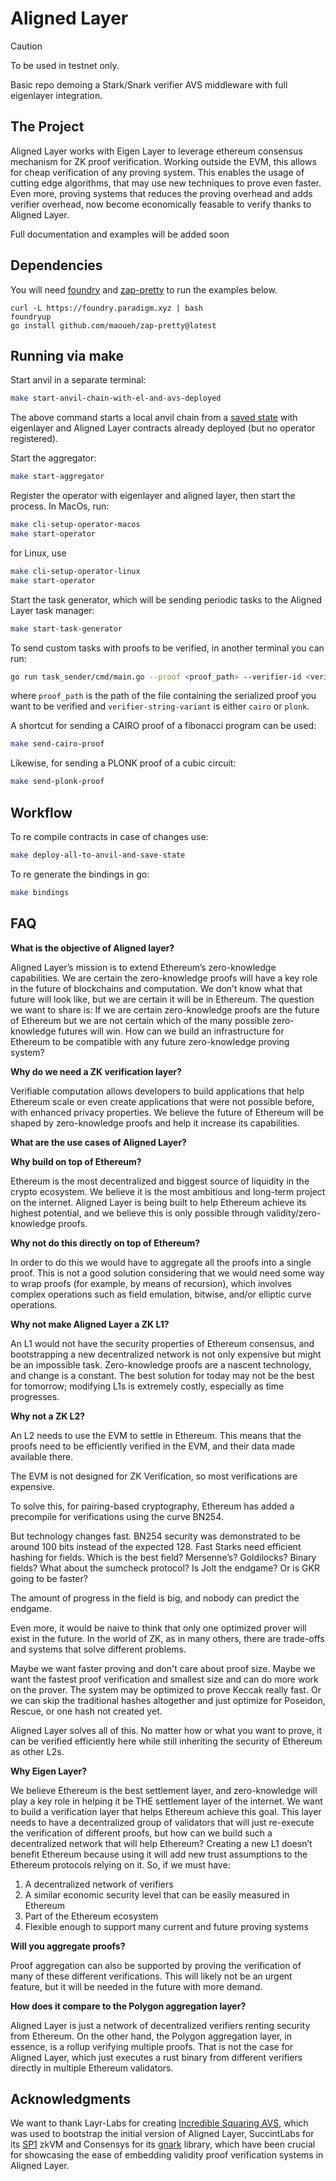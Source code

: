 # Aligned Layer

> [!CAUTION]
> To be used in testnet only.

Basic repo demoing a Stark/Snark verifier AVS middleware with full eigenlayer integration. 

## The Project 

Aligned Layer works with Eigen Layer to leverage ethereum consensus mechanism for ZK proof verification. Working outside the EVM, this allows for cheap verification of any proving system. This enables the usage of cutting edge algorithms, that may use new techniques to prove even faster. Even more, proving systems that reduces the proving overhead and adds verifier overhead, now become economically feasable to verify thanks to Aligned Layer. 

Full documentation and examples will be added soon

## Dependencies

You will need [foundry](https://book.getfoundry.sh/getting-started/installation) and [zap-pretty](https://github.com/maoueh/zap-pretty) to run the examples below.
```
curl -L https://foundry.paradigm.xyz | bash
foundryup
go install github.com/maoueh/zap-pretty@latest
```

## Running via make

Start anvil in a separate terminal:

```bash
make start-anvil-chain-with-el-and-avs-deployed
```

The above command starts a local anvil chain from a [saved state](./tests/integration/eigenlayer-and-shared-avs-contracts-deployed-anvil-state.json) with eigenlayer and Aligned Layer contracts already deployed (but no operator registered).

Start the aggregator:

```bash
make start-aggregator
```

Register the operator with eigenlayer and aligned layer, then start the process. In MacOs, run:

```bash
make cli-setup-operator-macos
make start-operator
```

for Linux, use 

```bash
make cli-setup-operator-linux
make start-operator
```


Start the task generator, which will be sending periodic tasks to the Aligned Layer task manager:

```bash
make start-task-generator
```

To send custom tasks with proofs to be verified, in another terminal you can run:
```bash
go run task_sender/cmd/main.go --proof <proof_path> --verifier-id <verifier-string-variant>
```

where `proof_path` is the path of the file containing the serialized proof you want to be verified and `verifier-string-variant` is either `cairo` or `plonk`.

A shortcut for sending a CAIRO proof of a fibonacci program can be used:

```bash
make send-cairo-proof
```

Likewise, for sending a PLONK proof of a cubic circuit:

```bash
make send-plonk-proof
```

## Workflow

To re compile contracts in case of changes use:

```bash
make deploy-all-to-anvil-and-save-state
```

To re generate the bindings in go:

```bash
make bindings
```

## FAQ

**What is the objective of Aligned layer?**

Aligned Layer’s mission is to extend Ethereum’s zero-knowledge capabilities. We are certain the zero-knowledge proofs will have a key role in the future of blockchains and computation. We don’t know what that future will look like, but we are certain it will be in Ethereum. The question we want to share is: If we are certain zero-knowledge proofs are the future of Ethereum but we are not certain which of the many possible zero-knowledge futures will win. How can we build an infrastructure for Ethereum to be compatible with any future zero-knowledge proving system?

**Why do we need a ZK verification layer?**

Verifiable computation allows developers to build applications that help Ethereum scale or even create applications that were not possible before, with enhanced privacy properties. We believe the future of Ethereum will be shaped by zero-knowledge proofs and help it increase its capabilities. 

**What are the use cases of Aligned Layer?**

**Why build on top of Ethereum?**

Ethereum is the most decentralized and biggest source of liquidity in the crypto ecosystem. We believe it is the most ambitious and long-term project on the internet. Aligned Layer is being built to help Ethereum achieve its highest potential, and we believe this is only possible through validity/zero-knowledge proofs.

**Why not do this directly on top of Ethereum?**

In order to do this we would have to aggregate all the proofs into a single proof. This is not a good solution considering that we would need some way to wrap proofs (for example, by means of recursion), which involves complex operations such as field emulation, bitwise, and/or elliptic curve operations. 

**Why not make Aligned Layer a ZK L1?**

An L1 would not have the security properties of Ethereum consensus, and bootstrapping a new decentralized network is not only expensive but might be an impossible task. Zero-knowledge proofs are a nascent technology, and change is a constant. The best solution for today may not be the best for tomorrow; modifying L1s is extremely costly, especially as time progresses. 

**Why not a ZK L2?**

An L2 needs to use the EVM to settle in Ethereum. This means that the proofs need to be efficiently verified in the EVM, and their data made available there.

The EVM is not designed for ZK Verification, so most verifications are expensive.

To solve this, for pairing-based cryptography, Ethereum has added a precompile for verifications using the curve BN254.

But technology changes fast. BN254 security was demonstrated to be around 100 bits instead of the expected 128. Fast Starks need efficient hashing for fields. Which is the best field? Mersenne’s? Goldilocks? Binary fields? What about the sumcheck protocol? Is Jolt the endgame? Or is GKR going to be faster?

The amount of progress in the field is big, and nobody can predict the endgame.

Even more, it would be naive to think that only one optimized prover will exist in the future. In the world of ZK, as in many others, there are trade-offs and systems that solve different problems.

Maybe we want faster proving and don't care about proof size. Maybe we want the fastest proof verification and smallest size and can do more work on the prover. The system may be optimized to prove Keccak really fast. Or we can skip the traditional hashes altogether and just optimize for Poseidon, Rescue, or one hash not created yet.

Aligned Layer solves all of this. No matter how or what you want to prove, it can be verified efficiently here while still inheriting the security of Ethereum as other L2s.

**Why Eigen Layer?**

We believe Ethereum is the best settlement layer, and zero-knowledge will play a key role in helping it be THE settlement layer of the internet. We want to build a verification layer that helps Ethereum achieve this goal. This layer needs to have a decentralized group of validators that will just re-execute the verification of different proofs, but how can we build such a decentralized network that will help Ethereum? Creating a new L1 doesn’t benefit Ethereum because using it will add new trust assumptions to the Ethereum protocols relying on it. So, if we must have:

1. A decentralized network of verifiers
2. A similar economic security level that can be easily measured in Ethereum
3. Part of the Ethereum ecosystem
4. Flexible enough to support many current and future proving systems

**Will you aggregate proofs?**

Proof aggregation can also be supported by proving the verification of many of these different verifications. This will likely not be an urgent feature, but it will be needed in the future with more demand.

**How does it compare to the Polygon aggregation layer?**

Aligned Layer is just a network of decentralized verifiers renting security from Ethereum. On the other hand, the Polygon aggregation layer, in essence, is a rollup verifying multiple proofs. That is not the case for Aligned Layer, which just executes a rust binary from different verifiers directly in multiple Ethereum validators.

## Acknowledgments

We want to thank Layr-Labs for creating [Incredible Squaring AVS](https://github.com/Layr-Labs/incredible-squaring-avs), which was used to bootstrap the initial version of Aligned Layer, SuccintLabs for its [SP1](https://github.com/succinctlabs/sp1) zkVM and Consensys for its [gnark](https://github.com/Consensys/gnark) library, which have been crucial for showcasing the ease of embedding validity proof verification systems in Aligned Layer.
